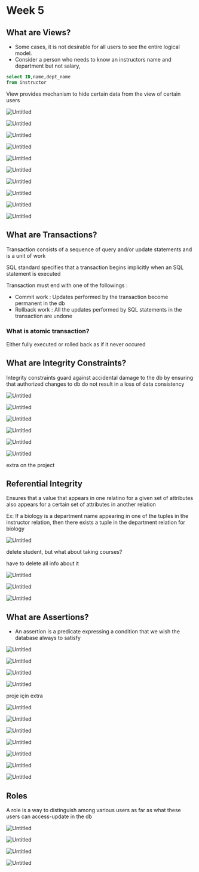 # Week 5

## What are Views?

- Some cases, it is not desirable for all users to see the entire logical model.
- Consider a person who needs to know an instructors name and department but not salary,

```sql
select ID,name,dept_name
from instructor
```

View provides mechanism to hide certain data from the view of certain users

![Untitled](Week%205%20a3d696afb05f4c0993836d8300cd4c5c/Untitled.png)

![Untitled](Week%205%20a3d696afb05f4c0993836d8300cd4c5c/Untitled%201.png)

![Untitled](Week%205%20a3d696afb05f4c0993836d8300cd4c5c/Untitled%202.png)

![Untitled](Week%205%20a3d696afb05f4c0993836d8300cd4c5c/Untitled%203.png)

![Untitled](Week%205%20a3d696afb05f4c0993836d8300cd4c5c/Untitled%204.png)

![Untitled](Week%205%20a3d696afb05f4c0993836d8300cd4c5c/Untitled%205.png)

![Untitled](Week%205%20a3d696afb05f4c0993836d8300cd4c5c/Untitled%206.png)

![Untitled](Week%205%20a3d696afb05f4c0993836d8300cd4c5c/Untitled%207.png)

![Untitled](Week%205%20a3d696afb05f4c0993836d8300cd4c5c/Untitled%208.png)

![Untitled](Week%205%20a3d696afb05f4c0993836d8300cd4c5c/Untitled%209.png)

## What are Transactions?

Transaction consists of a sequence of query and/or update statements and is a unit of work

SQL standard specifies that a transaction begins implicitly when an SQL statement is executed

Transaction must end with one of the followings :

- Commit work : Updates performed by the transaction become permanent in the db
- Rollback work : All the updates performed by SQL statements in the transaction are undone

### What is atomic transaction?

Either fully executed or rolled back as if it never occured

## What are Integrity Constraints?

Integrity constraints guard against accidental damage to the db by ensuring that authorized changes to db do not result in a loss of data consistency

![Untitled](Week%205%20a3d696afb05f4c0993836d8300cd4c5c/Untitled%2010.png)

![Untitled](Week%205%20a3d696afb05f4c0993836d8300cd4c5c/Untitled%2011.png)

![Untitled](Week%205%20a3d696afb05f4c0993836d8300cd4c5c/Untitled%2012.png)

![Untitled](Week%205%20a3d696afb05f4c0993836d8300cd4c5c/Untitled%2013.png)

![Untitled](Week%205%20a3d696afb05f4c0993836d8300cd4c5c/Untitled%2014.png)

![Untitled](Week%205%20a3d696afb05f4c0993836d8300cd4c5c/Untitled%2015.png)

extra on the project

## Referential Integrity

Ensures that a value that appears in one relatino for a given set of attributes also appears for a certain set of attributes in another relation

Ex: If a biology is a department name appearing in one of the tuples in the instructor relation, then there exists a tuple in the department relation for biology

![Untitled](Week%205%20a3d696afb05f4c0993836d8300cd4c5c/Untitled%2016.png)

delete student, but what about taking courses?

have to delete all info about it

![Untitled](Week%205%20a3d696afb05f4c0993836d8300cd4c5c/Untitled%2017.png)

![Untitled](Week%205%20a3d696afb05f4c0993836d8300cd4c5c/Untitled%2018.png)

![Untitled](Week%205%20a3d696afb05f4c0993836d8300cd4c5c/Untitled%2019.png)

## What are Assertions?

- An assertion is a predicate expressing a condition that we wish the database always to satisfy

![Untitled](Week%205%20a3d696afb05f4c0993836d8300cd4c5c/Untitled%2020.png)

![Untitled](Week%205%20a3d696afb05f4c0993836d8300cd4c5c/Untitled%2021.png)

![Untitled](Week%205%20a3d696afb05f4c0993836d8300cd4c5c/Untitled%2022.png)

![Untitled](Week%205%20a3d696afb05f4c0993836d8300cd4c5c/Untitled%2023.png)

proje için extra

![Untitled](Week%205%20a3d696afb05f4c0993836d8300cd4c5c/Untitled%2024.png)

![Untitled](Week%205%20a3d696afb05f4c0993836d8300cd4c5c/Untitled%2025.png)

![Untitled](Week%205%20a3d696afb05f4c0993836d8300cd4c5c/Untitled%2026.png)

![Untitled](Week%205%20a3d696afb05f4c0993836d8300cd4c5c/Untitled%2027.png)

![Untitled](Week%205%20a3d696afb05f4c0993836d8300cd4c5c/Untitled%2028.png)

![Untitled](Week%205%20a3d696afb05f4c0993836d8300cd4c5c/Untitled%2029.png)

![Untitled](Week%205%20a3d696afb05f4c0993836d8300cd4c5c/Untitled%2030.png)

## Roles

A role is a way to distinguish among various users as far as what these users can access-update in the db

![Untitled](Week%205%20a3d696afb05f4c0993836d8300cd4c5c/Untitled%2031.png)

![Untitled](Week%205%20a3d696afb05f4c0993836d8300cd4c5c/Untitled%2032.png)

![Untitled](Week%205%20a3d696afb05f4c0993836d8300cd4c5c/Untitled%2033.png)

![Untitled](Week%205%20a3d696afb05f4c0993836d8300cd4c5c/Untitled%2034.png)